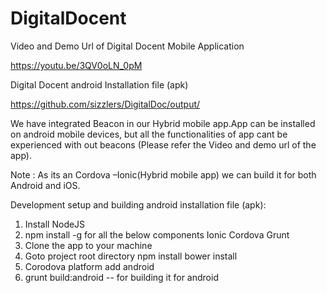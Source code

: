 # DigitalDocent

Video and Demo Url of Digital Docent Mobile Application

https://youtu.be/3QV0oLN_0pM

Digital Docent android Installation file  (apk)

https://github.com/sizzlers/DigitalDoc/output/

We have integrated Beacon  in our Hybrid mobile app.App can be installed on android mobile devices, but all the functionalities of app cant be experienced with out beacons (Please refer the Video and demo url of the app).

Note : As its an Cordova –Ionic(Hybrid mobile app) we can build it for both Android and iOS.

Development setup and building android installation file (apk):
1. Install NodeJS
2. npm install -g for all the below components
   Ionic
   Cordova
   Grunt
3. Clone the app to your machine
4. Goto project root directory
    npm install
    bower install
5. Corodova platform add android
6. grunt build:android  -- for building it for android

